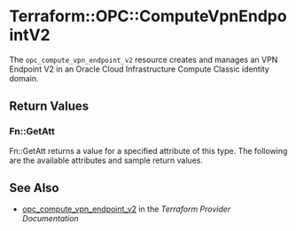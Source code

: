 # Terraform::OPC::ComputeVpnEndpointV2

The ``opc_compute_vpn_endpoint_v2`` resource creates and manages an VPN Endpoint V2 in an Oracle Cloud Infrastructure Compute Classic identity domain.

## Return Values

### Fn::GetAtt

Fn::GetAtt returns a value for a specified attribute of this type. The following are the available attributes and sample return values.

## See Also

* [opc_compute_vpn_endpoint_v2](https://www.terraform.io/docs/providers/opc/r/compute_vpn_endpoint_v2.html) in the _Terraform Provider Documentation_